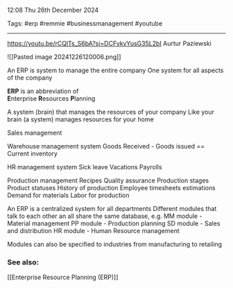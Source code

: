12:08 Thu 26th December 2024

Tags: #erp #remmie #businessmanagement #youtube

------------------------------------
https://youtu.be/rCQlTs_S6bA?si=DCFvkvYusG35L2bI
Aurtur Paziewski

![[Pasted image 20241226120006.png]]

An ERP is system to manage the entire company
One system for all aspects of the company

**ERP** is an abbreviation of  
	**E**nterprise
	**R**esources
	**P**lanning

A system (brain) that manages the resources of your company
Like your brain (a system) manages resources for your home

Sales management

Warehouse management system
	Goods Received - Goods issued == Current inventory
	
HR management system
	Sick leave
	Vacations
	Payrolls
	
Production management
	Recipes
	Quality assurance
	Production stages
	Product statuses
	History of production
	Employee timesheets
	estimations
	Demand for materials
	Labor for production 

An ERP is a centralized system for all departments
Different modules that talk to each other an all share the same database, e.g.
	MM module - Material management
	PP module - Production planning
	SD module - Sales and distribution
	HR module - Human Resource management

Modules can also be specified to industries from manufacturing to retailing
### See also:

[[Enterprise Resource Planning (ERP)]]
